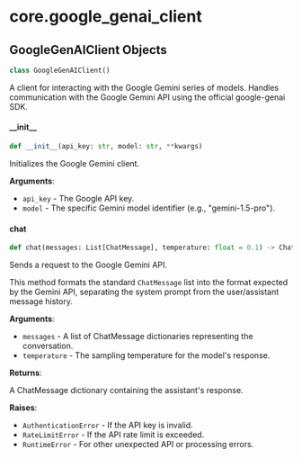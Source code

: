 <a id="core.google_genai_client"></a>

# core.google\_genai\_client

<a id="core.google_genai_client.GoogleGenAIClient"></a>

## GoogleGenAIClient Objects

```python
class GoogleGenAIClient()
```

A client for interacting with the Google Gemini series of models.
Handles communication with the Google Gemini API using the official google-genai SDK.

<a id="core.google_genai_client.GoogleGenAIClient.__init__"></a>

#### \_\_init\_\_

```python
def __init__(api_key: str, model: str, **kwargs)
```

Initializes the Google Gemini client.

**Arguments**:

- `api_key` - The Google API key.
- `model` - The specific Gemini model identifier (e.g., "gemini-1.5-pro").

<a id="core.google_genai_client.GoogleGenAIClient.chat"></a>

#### chat

```python
def chat(messages: List[ChatMessage], temperature: float = 0.1) -> ChatMessage
```

Sends a request to the Google Gemini API.

This method formats the standard `ChatMessage` list into the format
expected by the Gemini API, separating the system prompt from the
user/assistant message history.

**Arguments**:

- `messages` - A list of ChatMessage dictionaries representing the conversation.
- `temperature` - The sampling temperature for the model's response.
  

**Returns**:

  A ChatMessage dictionary containing the assistant's response.
  

**Raises**:

- `AuthenticationError` - If the API key is invalid.
- `RateLimitError` - If the API rate limit is exceeded.
- `RuntimeError` - For other unexpected API or processing errors.

